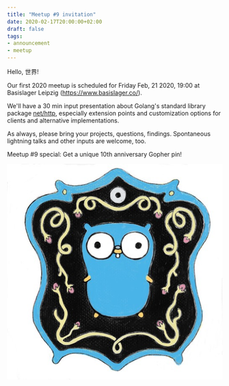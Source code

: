 ```yaml
---
title: "Meetup #9 invitation"
date: 2020-02-17T20:00:00+02:00
draft: false
tags:
- announcement
- meetup
---
```


Hello, 世界!

Our first 2020 meetup is scheduled for Friday Feb, 21 2020, 19:00 at Basislager
Leipzig (https://www.basislager.co/).

We'll have a 30 min input presentation about Golang's standard library package
[net/http](https://golang.org/pkg/net/http/), especially extension points and
customization options for clients and alternative implementations.

As always, please bring your projects, questions, findings. Spontaneous
lightning talks and other inputs are welcome, too.

Meetup #9 special: Get a unique 10th anniversary Gopher pin!

![](/images/gopher10th-pin-small.jpg)
